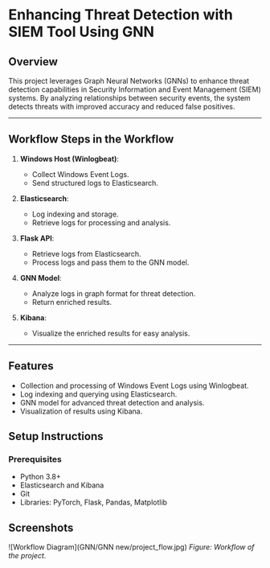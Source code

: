 # Enhancing Threat Detection with SIEM Tool Using GNN

## Overview
This project leverages Graph Neural Networks (GNNs) to enhance threat detection capabilities in Security Information and Event Management (SIEM) systems. By analyzing relationships between security events, the system detects threats with improved accuracy and reduced false positives.

---

## Workflow Steps in the Workflow

1. **Windows Host (Winlogbeat)**:
   - Collect Windows Event Logs.
   - Send structured logs to Elasticsearch.

2. **Elasticsearch**:
   - Log indexing and storage.
   - Retrieve logs for processing and analysis.

3. **Flask API**:
   - Retrieve logs from Elasticsearch.
   - Process logs and pass them to the GNN model.

4. **GNN Model**:
   - Analyze logs in graph format for threat detection.
   - Return enriched results.

5. **Kibana**:
   - Visualize the enriched results for easy analysis.

---

## Features

- Collection and processing of Windows Event Logs using Winlogbeat.
- Log indexing and querying using Elasticsearch.
- GNN model for advanced threat detection and analysis.
- Visualization of results using Kibana.


## Setup Instructions

### Prerequisites
- Python 3.8+
- Elasticsearch and Kibana
- Git
- Libraries: PyTorch, Flask, Pandas, Matplotlib


## Screenshots
![Workflow Diagram](GNN/GNN new/project_flow.jpg)
*Figure: Workflow of the project.*

